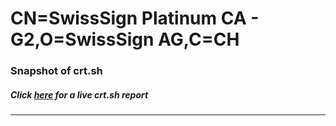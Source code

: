 # CN=SwissSign Platinum CA - G2,O=SwissSign AG,C=CH
### Snapshot of crt.sh
##### Click [here](https://crt.sh/?q=Serial_009A6FF1F0082CEB182521454362AD3E) for a live crt.sh report

---
